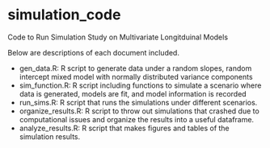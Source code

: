 # simulation_code
Code to Run Simulation Study on Multivariate Longitduinal Models

Below are descriptions of each document included.

* gen_data.R: R script to generate data under a random slopes, random intercept mixed model with normally distributed variance components
* sim_function.R: R script including functions to simulate a scenario where data is generated, models are fit, and model information is recorded
* run_sims.R: R script that runs the simulations under different scenarios.
* organize_results.R: R script to throw out simulations that crashed due to computational issues and organize the results into a useful dataframe.
* analyze_results.R: R script that makes figures and tables of the simulation results.
